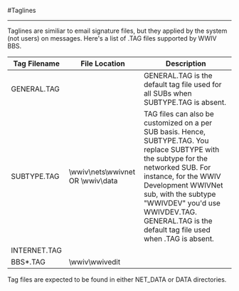 #Taglines
***
Taglines are similiar to email signature files, but they applied by the system (not users) on messages. Here's a list of .TAG files supported by WWIV BBS.

Tag Filename | File Location | Description
--- | --- | ---
GENERAL.TAG |  | GENERAL.TAG is the default tag file used for all SUBs when SUBTYPE.TAG is absent.
SUBTYPE.TAG |\wwiv\nets\wwivnet OR \wwiv\data | TAG files can also be customized on a per SUB basis. Hence, SUBTYPE.TAG. You replace SUBTYPE with the subtype for the networked SUB. For instance, for the WWIV Development WWIVNet sub, with the subtype "WWIVDEV" you'd use WWIVDEV.TAG. GENERAL.TAG is the default tag file used when <SUBTYPE>.TAG is absent.
INTERNET.TAG | | 
BBS*.TAG | \wwiv\wwivedit | 

Tag files are expected to be found in either NET_DATA or DATA directories.